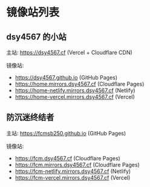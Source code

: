 # 镜像站列表

## dsy4567 的小站

主站: <https://dsy4567.cf> (Vercel + Cloudflare CDN)

镜像站:

- <https://dsy4567.github.io> (GitHub Pages)
- <https://home.mirrors.dsy4567.cf> (Cloudflare Pages)
- <https://home-netlify.mirrors.dsy4567.cf> (Netlify)
- <https://home-vercel.mirrors.dsy4567.cf> (Vercel)

## 防沉迷终结者

主站: <https://fcmsb250.github.io> (GitHub Pages)

镜像站:

- <https://fcm.dsy4567.cf> (Cloudflare Pages)
- <https://fcm.mirrors.dsy4567.cf> (Cloudflare Pages)
- <https://fcm-netlify.mirrors.dsy4567.cf> (Netlify)
- <https://fcm-vercel.mirrors.dsy4567.cf> (Vercel)
